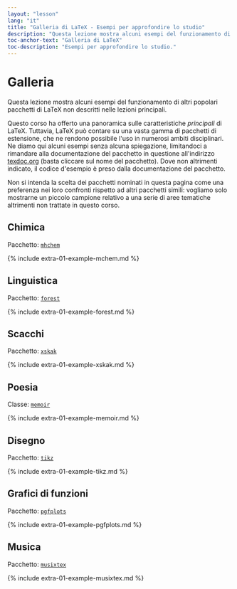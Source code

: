 ```yaml
---
layout: "lesson"
lang: "it"
title: "Galleria di LaTeX - Esempi per approfondire lo studio"
description: "Questa lezione mostra alcuni esempi del funzionamento di altri popolari pacchetti di LaTeX non descritti nelle lezioni principali."
toc-anchor-text: "Galleria di LaTeX"
toc-description: "Esempi per approfondire lo studio."
---
```


# Galleria

<span
  class="summary">Questa lezione mostra alcuni esempi del funzionamento di altri popolari pacchetti di LaTeX non descritti nelle lezioni principali.</span>

Questo corso ha offerto una panoramica sulle caratteristiche _principali_ di LaTeX.
Tuttavia, LaTeX può contare su una vasta gamma di pacchetti di estensione, che ne 
rendono possibile l'uso in numerosi ambiti disciplinari.
Ne diamo qui alcuni esempi senza alcuna spiegazione, limitandoci a rimandare 
alla documentazione del pacchetto in questione all'indirizzo 
[texdoc.org](https://texdoc.org) (basta cliccare sul nome del pacchetto).
Dove non altrimenti indicato, il codice d'esempio è preso dalla documentazione 
del pacchetto.

<p
  class="hint">Non si intenda la scelta dei pacchetti nominati in questa pagina come una preferenza nei loro confronti rispetto ad altri pacchetti simili: vogliamo solo mostrarne un piccolo campione relativo a una serie di aree tematiche altrimenti non trattate in questo corso.</p>

## Chimica

Pacchetto: [`mhchem`](https://texdoc.org/pkg/mhchem)

{% include extra-01-example-mchem.md %}

## Linguistica

Pacchetto: [`forest`](https://texdoc.org/pkg/forest)

{% include extra-01-example-forest.md %}

## Scacchi

<!-- not 2017 -->
Pacchetto: [`xskak`](https://texdoc.org/pkg/xskak)

{% include extra-01-example-xskak.md %}


## Poesia

Classe: [`memoir`](https://texdoc.org/pkg/memoir)

{% include extra-01-example-memoir.md %}


## Disegno
<!-- not 2017 -->
Pacchetto: [`tikz`](https://texdoc.org/pkg/tikz)


{% include extra-01-example-tikz.md %}


## Grafici di funzioni

Pacchetto: [`pgfplots`](https://texdoc.org/pkg/pgfplots)


{% include extra-01-example-pgfplots.md %}


## Musica

Pacchetto: [`musixtex`](https://texdoc.org/pkg/musixtex)



{% include extra-01-example-musixtex.md %}
